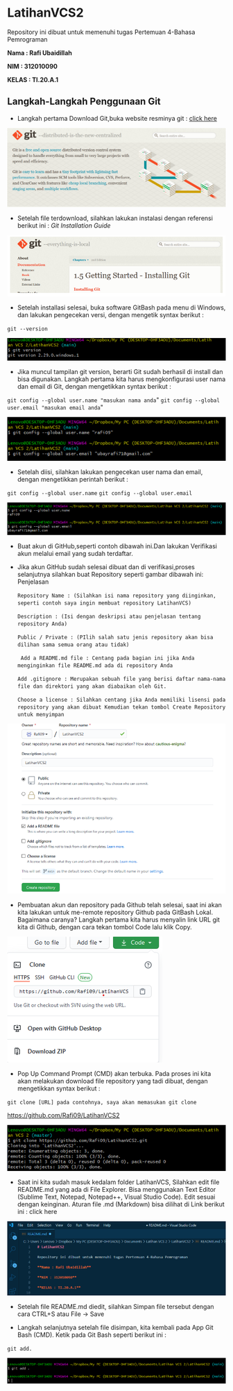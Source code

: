 # LatihanVCS2

Repository ini dibuat untuk memenuhi tugas Pertemuan 4-Bahasa Pemrograman

**Nama : Rafi Ubaidillah**

**NIM : 312010090**

**KELAS : TI.20.A.1**

## Langkah-Langkah Penggunaan Git

* Langkah pertama Download Git,buka website resminya git : [click here](https://git-scm.com)

![git scm](poto/GitScm.png) <br>

* Setelah file terdownload, silahkan lakukan instalasi dengan referensi berikut ini : *Git Installation Guide* 

![GitScm](poto/gitscmm.png) <br>

* Setelah installasi selesai, buka software GitBash pada menu di Windows, dan lakukan pengecekan versi, dengan mengetik syntax berikut :  <br>

`git --version` <br>

![GitVersion](poto/gitversion.png) <br>

* Jika muncul tampilan git version, berarti Git sudah berhasil di install dan bisa digunakan. Langkah pertama kita harus mengkonfigurasi user nama dan email di Git, dengan mengetikkan syntax berikut :  <br>

`git config --global user.name "masukan nama anda`"
`git config --global user.email "masukan email anda`"

![gitname](poto/gitname.png) <br>

* Setelah diisi, silahkan lakukan pengecekan user nama dan email, dengan mengetikkan perintah berikut : <br>

`git config --global user.name`
`git config --global user.email` <br>

![gitneme](poto/gitneme.png) <br>

* Buat akun di GitHub,seperti contoh dibawah ini.Dan lakukan Verifikasi akun melalui email yang sudah terdaftar. <br>

* Jika akun GitHub sudah selesai dibuat dan di verifikasi,proses selanjutnya silahkan buat Repository seperti gambar dibawah ini: Penjelasan <br>



    `Repository Name : (Silahkan isi nama repository yang diinginkan, seperti contoh saya ingin membuat repository LatihanVCS)` <br>

    `Description : (Isi dengan deskripsi atau penjelasan tentang repository Anda)` <br>

    `Public / Private : (PIlih salah satu jenis repository akan bisa dilihan sama semua orang atau tidak)` <br>

    ` Add a README.md file : Centang pada bagian ini jika Anda menginginkan file README.md ada di repository Anda` <br>

    `Add .gitignore : Merupakan sebuah file yang berisi daftar nama-nama file dan direktori yang akan diabaikan oleh Git.` <br>

    `Choose a license : Silahkan centang jika Anda memiliki lisensi pada repository yang akan dibuat Kemudian tekan tombol Create Repository untuk menyimpan` <br>

![repisotory](poto/repisotory.png.png) <br>

* Pembuatan akun dan repository pada Github telah selesai, saat ini akan kita lakukan untuk me-remote repository Github pada GitBash Lokal. Bagaimana caranya? Langkah pertama kita harus menyalin link URL git kita di Github, dengan cara tekan tombol Code lalu klik Copy. <br>

![linkcode3](poto/linkcode3.png.png) <br>


* Pop Up Command Prompt (CMD) akan terbuka. Pada proses ini kita akan melakukan download file repository yang tadi dibuat, dengan mengetikkan syntax berikut : <br>

`git clone [URL] pada contohnya, saya akan memasukan git clone` <br>

https://github.com/Rafi09/LatihanVCS2 <br>

![gitsatu](poto/gitsatu.png) <br>


* Saat ini kita sudah masuk kedalam folder LatihanVCS, Silahkan edit file README.md yang ada di File Explorer. Bisa menggunakan Text Editor (Sublime Text, Notepad, Notepad++, Visual Studio Code). Edit sesuai dengan keinginan. Aturan file .md (Markdown) bisa dilihat di Link berikut ini : click here <br>

![gittwo](poto/gittwo.png) <br>


*  Setelah file README.md diedit, silahkan Simpan file tersebut dengan cara CTRL+S atau File -> Save <br>

* Langkah selanjutnya setelah file disimpan, kita kembali pada App Git Bash (CMD). Ketik pada Git Bash seperti berikut ini : <br>

`git add.` <br>

![gittree](poto/gittree.png) <br>













